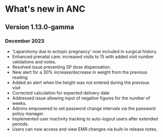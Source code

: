 # What's new in ANC

## Version 1.13.0-gamma

### December 2023

- 'Laparotomy due to ectopic pregnancy' now included in surgical history.
- Enhanced prenatal care: increased visits to 15 with added visit number validations and notes.
- Resolved issue preventing SP dose dispensation.
- New alert for a 30% increase/decrease in weight from the previous reading
- Added an alert when the height was not entered during the previous visit
- Corrected calculation for expected delivery date
- Addressed issue allowing input of negative figures for the number of weeks.
- Admins empowered to set password change intervals via the password policy manager.
- Implemented user inactivity tracking to auto-logout users after extended periods.
- Users can now access and view EMR changes via built-in release notes.
